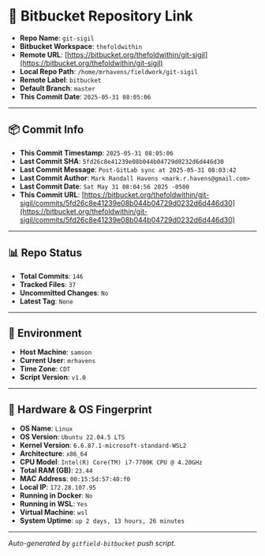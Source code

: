 # 🔗 Bitbucket Repository Link

- **Repo Name**: `git-sigil`
- **Bitbucket Workspace**: `thefoldwithin`
- **Remote URL**: [https://bitbucket.org/thefoldwithin/git-sigil](https://bitbucket.org/thefoldwithin/git-sigil)
- **Local Repo Path**: `/home/mrhavens/fieldwork/git-sigil`
- **Remote Label**: `bitbucket`
- **Default Branch**: `master`
- **This Commit Date**: `2025-05-31 08:05:06`

---

## 📦 Commit Info

- **This Commit Timestamp**: `2025-05-31 08:05:06`
- **Last Commit SHA**: `5fd26c8e41239e08b044b04729d0232d6d446d30`
- **Last Commit Message**: `Post-GitLab sync at 2025-05-31 08:03:42`
- **Last Commit Author**: `Mark Randall Havens <mark.r.havens@gmail.com>`
- **Last Commit Date**: `Sat May 31 08:04:56 2025 -0500`
- **This Commit URL**: [https://bitbucket.org/thefoldwithin/git-sigil/commits/5fd26c8e41239e08b044b04729d0232d6d446d30](https://bitbucket.org/thefoldwithin/git-sigil/commits/5fd26c8e41239e08b044b04729d0232d6d446d30)

---

## 📊 Repo Status

- **Total Commits**: `146`
- **Tracked Files**: `37`
- **Uncommitted Changes**: `No`
- **Latest Tag**: `None`

---

## 🧭 Environment

- **Host Machine**: `samson`
- **Current User**: `mrhavens`
- **Time Zone**: `CDT`
- **Script Version**: `v1.0`

---

## 🧬 Hardware & OS Fingerprint

- **OS Name**: `Linux`
- **OS Version**: `Ubuntu 22.04.5 LTS`
- **Kernel Version**: `6.6.87.1-microsoft-standard-WSL2`
- **Architecture**: `x86_64`
- **CPU Model**: `Intel(R) Core(TM) i7-7700K CPU @ 4.20GHz`
- **Total RAM (GB)**: `23.44`
- **MAC Address**: `00:15:5d:57:40:f0`
- **Local IP**: `172.28.107.95`
- **Running in Docker**: `No`
- **Running in WSL**: `Yes`
- **Virtual Machine**: `wsl`
- **System Uptime**: `up 2 days, 13 hours, 26 minutes`

---

_Auto-generated by `gitfield-bitbucket` push script._
